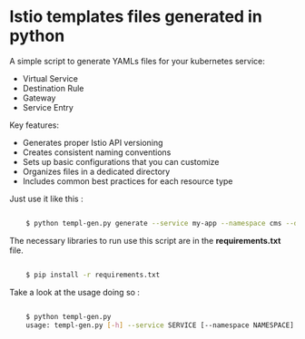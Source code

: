 # Istio templates files generated in python 

A simple script to generate YAMLs files for your kubernetes service:

* Virtual Service
* Destination Rule
* Gateway
* Service Entry

Key features:

* Generates proper Istio API versioning
* Creates consistent naming conventions
* Sets up basic configurations that you can customize
* Organizes files in a dedicated directory
* Includes common best practices for each resource type

Just use it like this :

```bash

    $ python templ-gen.py generate --service my-app --namespace cms --domain my-domain.com
```
The necessary libraries to run use this script are in the **requirements.txt** file.

```bash

    $ pip install -r requirements.txt
```

Take a look at the usage doing so :

```bash

    $ python templ-gen.py
    usage: templ-gen.py [-h] --service SERVICE [--namespace NAMESPACE] [--domain DOMAIN] {generate,delete,list}
```
